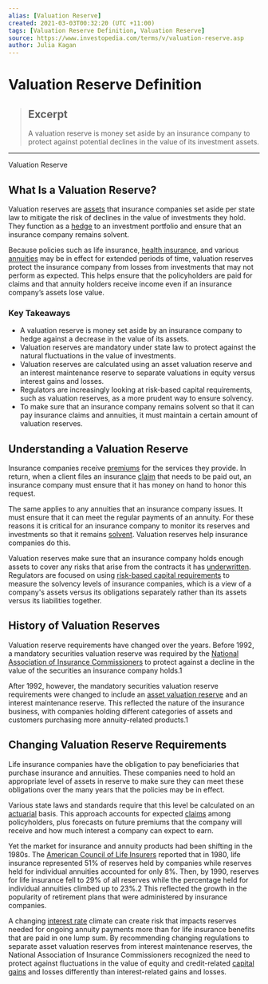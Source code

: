 ```yaml
---
alias: [Valuation Reserve]
created: 2021-03-03T00:32:20 (UTC +11:00)
tags: [Valuation Reserve Definition, Valuation Reserve]
source: https://www.investopedia.com/terms/v/valuation-reserve.asp
author: Julia Kagan
---
```


# Valuation Reserve Definition

> ## Excerpt
> A valuation reserve is money set aside by an insurance company to protect against potential declines in the value of its investment assets.

---

Valuation Reserve
## What Is a Valuation Reserve?

Valuation reserves are [assets](https://www.investopedia.com/terms/a/asset.asp) that insurance companies set aside per state law to mitigate the risk of declines in the value of investments they hold. They function as a [hedge](https://www.investopedia.com/terms/h/hedge.asp) to an investment portfolio and ensure that an insurance company remains solvent.

Because policies such as life insurance, [health insurance](https://www.investopedia.com/terms/h/healthinsurance.asp), and various [annuities](https://www.investopedia.com/terms/a/annuity.asp) may be in effect for extended periods of time, valuation reserves protect the insurance company from losses from investments that may not perform as expected. This helps ensure that the policyholders are paid for claims and that annuity holders receive income even if an insurance company’s assets lose value.

### Key Takeaways

-   A valuation reserve is money set aside by an insurance company to hedge against a decrease in the value of its assets.
-   Valuation reserves are mandatory under state law to protect against the natural fluctuations in the value of investments.
-   Valuation reserves are calculated using an asset valuation reserve and an interest maintenance reserve to separate valuations in equity versus interest gains and losses.
-   Regulators are increasingly looking at risk-based capital requirements, such as valuation reserves, as a more prudent way to ensure solvency.
-   To make sure that an insurance company remains solvent so that it can pay insurance claims and annuities, it must maintain a certain amount of valuation reserves.

## Understanding a Valuation Reserve

Insurance companies receive [premiums](https://www.investopedia.com/terms/i/insurance-premium.asp) for the services they provide. In return, when a client files an insurance [claim](https://www.investopedia.com/terms/i/insurance_claim.asp) that needs to be paid out, an insurance company must ensure that it has money on hand to honor this request.

The same applies to any annuities that an insurance company issues. It must ensure that it can meet the regular payments of an annuity. For these reasons it is critical for an insurance company to monitor its reserves and investments so that it remains [solvent](https://www.investopedia.com/terms/s/solvency.asp). Valuation reserves help insurance companies do this.

Valuation reserves make sure that an insurance company holds enough assets to cover any risks that arise from the contracts it has [underwritten](https://www.investopedia.com/terms/u/underwriting.asp). Regulators are focused on using [risk-based capital requirements](https://www.investopedia.com/terms/r/risk-based-capital-requirement.asp) to measure the solvency levels of insurance companies, which is a view of a company's assets versus its obligations separately rather than its assets versus its liabilities together.

## History of Valuation Reserves

Valuation reserve requirements have changed over the years. Before 1992, a mandatory securities valuation reserve was required by the [National Association of Insurance Commissioners](https://www.investopedia.com/terms/n/nainsurancec.asp) to protect against a decline in the value of the securities an insurance company holds.1

After 1992, however, the mandatory securities valuation reserve requirements were changed to include an [asset valuation reserve](https://www.investopedia.com/terms/a/asset-valuation-reserve-avr.asp) and an interest maintenance reserve. This reflected the nature of the insurance business, with companies holding different categories of assets and customers purchasing more annuity-related products.1

## Changing Valuation Reserve Requirements

Life insurance companies have the obligation to pay beneficiaries that purchase insurance and annuities. These companies need to hold an appropriate level of assets in reserve to make sure they can meet these obligations over the many years that the policies may be in effect.

Various state laws and standards require that this level be calculated on an [actuarial](https://www.investopedia.com/terms/a/actuarialanalysis.asp) basis. This approach accounts for expected [claims](https://www.investopedia.com/terms/i/insurance_claim.asp) among policyholders, plus forecasts on future premiums that the company will receive and how much interest a company can expect to earn.

Yet the market for insurance and annuity products had been shifting in the 1980s. The [American Council of Life Insurers](https://www.investopedia.com/terms/a/american-council-of-life-insurance.asp) reported that in 1980, life insurance represented 51% of reserves held by companies while reserves held for individual annuities accounted for only 8%. Then, by 1990, reserves for life insurance fell to 29% of all reserves while the percentage held for individual annuities climbed up to 23%.2 This reflected the growth in the popularity of retirement plans that were administered by insurance companies.

A changing [interest rate](https://www.investopedia.com/terms/i/interestrate.asp) climate can create risk that impacts reserves needed for ongoing annuity payments more than for life insurance benefits that are paid in one lump sum. By recommending changing regulations to separate asset valuation reserves from interest maintenance reserves, the National Association of Insurance Commissioners recognized the need to protect against fluctuations in the value of equity and credit-related [capital gains](https://www.investopedia.com/terms/c/capitalgain.asp) and losses differently than interest-related gains and losses.
